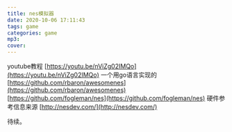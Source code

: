 ```yaml
---
title: nes模拟器
date: 2020-10-06 17:11:43
tags: game
categories: game
mp3:
cover:
---
```


youtube教程
[https://youtu.be/nViZg02IMQo](https://youtu.be/nViZg02IMQo)
一个用go语言实现的
[https://github.com/rbaron/awesomenes](https://github.com/rbaron/awesomenes)
[https://github.com/fogleman/nes](https://github.com/fogleman/nes)
硬件参考信息来源
[http://nesdev.com/](http://nesdev.com/)

待续。